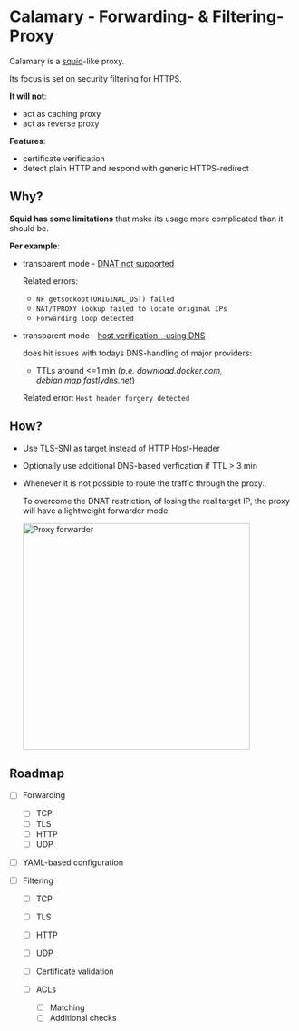 # Calamary - Forwarding- & Filtering-Proxy

Calamary is a [squid](http://www.squid-cache.org/)-like proxy.

Its focus is set on security filtering for HTTPS.

**It will not**:
* act as caching proxy
* act as reverse proxy

**Features**:
* certificate verification
* detect plain HTTP and respond with generic HTTPS-redirect


## Why?

**Squid has some limitations** that make its usage more complicated than it should be.

**Per example**:

* transparent mode - [DNAT not supported](http://www.squid-cache.org/Advisories/SQUID-2011_1.txt)

  Related errors:

  * `NF getsockopt(ORIGINAL_DST) failed`
  * `NAT/TPROXY lookup failed to locate original IPs`
  * `Forwarding loop detected`


* transparent mode - [host verification - using DNS](http://www.squid-cache.org/Doc/config/host_verify_strict/)

  does hit issues with todays DNS-handling of major providers:

  * TTLs around <=1 min (*p.e. download.docker.com, debian.map.fastlydns.net*)

  Related error: `Host header forgery detected`


## How?

* Use TLS-SNI as target instead of HTTP Host-Header


* Optionally use additional DNS-based verfication if TTL > 3 min


* Whenever it is not possible to route the traffic through the proxy..

  To overcome the DNAT restriction, of losing the real target IP, the proxy will have a lightweight forwarder mode:

  <img src="https://wiki.superstes.eu/en/latest/_images/squid_remote.png" alt="Proxy forwarder" width="400">


## Roadmap

- [ ] Forwarding

  - [ ] TCP
  - [ ] TLS
  - [ ] HTTP
  - [ ] UDP

- [ ] YAML-based configuration

- [ ] Filtering

  - [ ] TCP
  - [ ] TLS
  - [ ] HTTP
  - [ ] UDP

  - [ ] Certificate validation
  - [ ] ACLs

    - [ ] Matching
    - [ ] Additional checks
